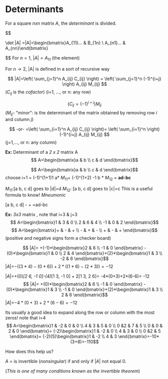 # Determinants
For a square *nxn* matrix *A*, the *determinant* is divided.

$$

\det |A| =|A|=\begin{bmatrix}A_{11}... & B_{1n} \\ A_{n1}... & A_{nn}\end{bmatrix}

$$
For  $n=1$, $|A|= A_{11}$ (the element)

For $n \to 2$, |A| is defined in a sort of recursive way




$$ |A|=\left( \sum_{j=1}^n A_{ij} C_{ij} \right) =  \left( \sum_{j=1}^n (-1)^{i+j} \right) A_{ij} M_{ij} $$
($C_{ij}$ is the *cofactor*) (i=1, ..., or n: any row)

$$ \left( C_{ij} = (-1)^{i+j} \right) M_{ij} $$
($M_{ij}$- "*minor*": is the determinant of the matrix obtained by removing row *i* and column *j*)


$$ -or- =\left( \sum_{i=1}^n A_{ij} C_{ij} \right)= \left( \sum_{i=1}^n \right) (-1)^{i+j} A_{ij} M_{ij} $$
 (j=1,..., or n: any column)


**Ex:** Determinant of a *2 x 2* matrix A
$$ A=\begin{bmatrix}a & b \\ c & d \end{bmatrix}$$



$$ A=\begin{bmatrix}a & b \\ c & d \end{bmatrix}$$
choose i=1 = (-1)^(1+1)1 a* $M_{11}$+ (-1)^(1+2) -1 b * $M_{12}$ = **ad-bc**


$M_{11}$:[a b, c d] goes to |d|=d $M_{12}$: [a b, c d] goes to |c|=c
This is a useful formula to know! *Mneumonic*

[a b, c d] - + =ad-bc


**Ex:** *3x3* matrix , note that i=3 & j=3 
$$ A=\begin{bmatrix}1 & 3 & 0 \\ 2 & 6 & 4 \\ -1 & 0 & 2 \end{bmatrix}$$
$$ A=\begin{bmatrix}+ & - & + \\ - & + & - \\ + & - & + \end{bmatrix}$$
(positive and negative signs form a checker board)

$$ |A|= +(-1)*\begin{bmatrix}2 & 6 \\ -1 & 0 \end{bmatrix} -(0)*\begin{bmatrix}1 & 0 \\ 2 & 4 \end{bmatrix}+(2)*\begin{bmatrix}1 & 3 \\ -2 & 6 \end{bmatrix}$$
|$A$|=$-((3*4)-(0*6))+2*((1*6)-(2*3))=-12$


|$A$|=+(0)*[2 6, -1 0]-(4)*[1 3, -1 0] + 2[1 3, 2 6]= -4*(0+3)+2*(6-6)= -12
$$ |A|= +(0)*\begin{bmatrix}2 & 6 \\ -1 & 0 \end{bmatrix} -(0)*\begin{bmatrix}1 & 3 \\ -1 & 0 \end{bmatrix}+(2)*\begin{bmatrix}1 & 3 \\ 2 & 6 \end{bmatrix}$$
|$A$|=$-4*(0+3)+2*(6-6)= -12$


Its usually a good idea to expand along the row or column with the most zeros! note that i=4
$$ A=\begin{bmatrix}1 & -2 & 0 & 0 \\ 4 & 3 & 5 & 0 \\ 0 &2 & 7 & 5 \\ 0 & 0 & 2 & 0 \end{bmatrix}= (-2)\begin{bmatrix}1 & -2 & 0 \\ 4 & 3 & 0 \\ 0 &2 & 5 \end{bmatrix}=  (-2)(5)\begin{bmatrix}1 & -2 \\ 4 & 3 \end{bmatrix}=-10*(3+8)=-110$$



How does this help us?

$A$ = is invertible (*nonsingular*) if and only if |$A$| not equal 0.

(*This is one of many conditions known as the invertible theorem*)